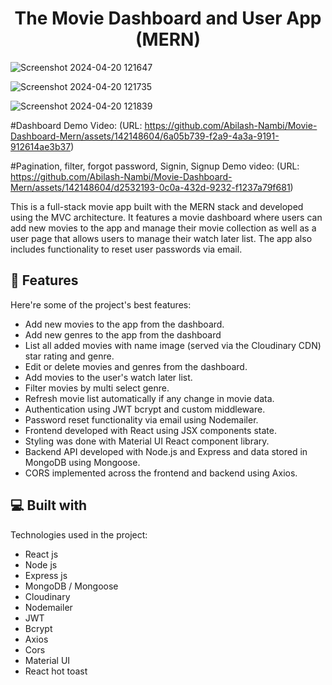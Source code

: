 <h1 align="center" id="title">The Movie Dashboard and User App (MERN)</h1>

![Screenshot 2024-04-20 121647](https://github.com/Abilash-Nambi/Movie-Dashboard-Mern/assets/142148604/a6f36e6c-6c48-4c4f-9e17-c3958c5947b4)

![Screenshot 2024-04-20 121735](https://github.com/Abilash-Nambi/Movie-Dashboard-Mern/assets/142148604/7db5d31e-e8b6-4704-bd5d-406d450ed6ff)


![Screenshot 2024-04-20 121839](https://github.com/Abilash-Nambi/Movie-Dashboard-Mern/assets/142148604/9a4065b2-3ce5-4ba8-bbb2-ff7bf3362982)


#Dashboard Demo Video: (URL: https://github.com/Abilash-Nambi/Movie-Dashboard-Mern/assets/142148604/6a05b739-f2a9-4a3a-9191-912614ae3b37)

#Pagination, filter, forgot password, Signin, Signup Demo video: (URL: https://github.com/Abilash-Nambi/Movie-Dashboard-Mern/assets/142148604/d2532193-0c0a-432d-9232-f1237a79f681) 










<p id="description">This is a full-stack movie app built with the MERN stack and developed using the MVC architecture. It features a movie dashboard where users can add new movies to the app and manage their movie collection as well as a user page that allows users to manage their watch later list. The app also includes functionality to reset user passwords via email.</p>

  
  
<h2>🧐 Features</h2>

Here're some of the project's best features:

*   Add new movies to the app from the dashboard.
*   Add new genres to the app from the dashboard
*   List all added movies with name image (served via the Cloudinary CDN) star rating and genre.
*   Edit or delete movies and genres from the dashboard.
*   Add movies to the user's watch later list.
*   Filter movies by multi select genre.
*   Refresh movie list automatically if any change in movie data.
*   Authentication using JWT bcrypt and custom middleware.
*   Password reset functionality via email using Nodemailer.
*   Frontend developed with React using JSX components state.
*   Styling was done with Material UI React component library.
*   Backend API developed with Node.js and Express and data stored in MongoDB using Mongoose.
*   CORS implemented across the frontend and backend using Axios.

  
  
<h2>💻 Built with</h2>

Technologies used in the project:

*   React js
*   Node js
*   Express js
*   MongoDB / Mongoose
*   Cloudinary
*   Nodemailer
*   JWT
*   Bcrypt
*   Axios
*   Cors
*   Material UI
*   React hot toast
